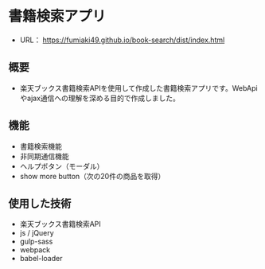 # 書籍検索アプリ
- URL： https://fumiaki49.github.io/book-search/dist/index.html

## 概要
- 楽天ブックス書籍検索APIを使用して作成した書籍検索アプリです。WebApiやajax通信への理解を深める目的で作成しました。

## 機能
- 書籍検索機能
- 非同期通信機能
- ヘルプボタン（モーダル）
- show more button（次の20件の商品を取得）

## 使用した技術
- 楽天ブックス書籍検索API
- js / jQuery
- gulp-sass
- webpack
- babel-loader
